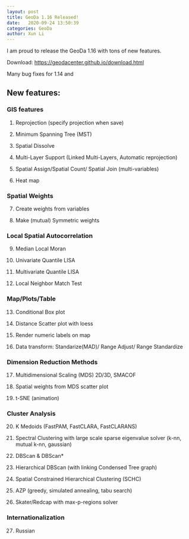 ```yaml
---
layout: post
title: GeoDa 1.16 Released!
date:   2020-09-24 13:50:39
categories: GeoDa
author: Xun Li
---
```


I am proud to release the GeoDa 1.16 with tons of new features.

Download: https://geodacenter.github.io/download.html

Many bug fixes for 1.14 and 

## New features:

### GIS features

1. Reprojection (specify projection when save)

2. Minimum Spanning Tree (MST)

3. Spatial Dissolve

4. Multi-Layer Support (Linked Multi-Layers, Automatic reprojection)

5. Spatial Assign/Spatial Count/ Spatial Join (multi-variables)

6. Heat map

### Spatial Weights

7. Create weights from variables

8. Make (mutual) Symmetric weights

### Local Spatial Autocorrelation

9. Median Local Moran

10. Univariate Quantile LISA

11. Multivariate Quantile LISA

12. Local Neighbor Match Test

### Map/Plots/Table

13. Conditional Box plot

14. Distance Scatter plot with loess 

15. Render numeric labels on map

16. Data transform: Standarize(MAD)/ Range Adjust/ Range Standardize

###  Dimension Reduction Methods
17. Multidimensional Scaling (MDS) 2D/3D, SMACOF

18. Spatial weights from MDS scatter plot

19. t-SNE (animation)

### Cluster Analysis

20. K Medoids (FastPAM, FastCLARA, FastCLARANS)

21. Spectral Clustering with large scale sparse eigenvalue solver (k-nn, mutual k-nn, gaussian)

22. DBScan & DBScan*

23. Hierarchical DBScan (with linking Condensed Tree graph)

24. Spatial Constrained Hierarchical Clustering (SCHC)

25.  AZP (greedy, simulated annealing, tabu search)

26. Skater/Redcap with max-p-regions solver

### Internationalization

27. Russian
